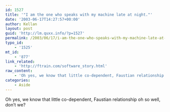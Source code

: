 ```yaml
---
id: 1527
title: '"I am the one who speaks with my machine late at night."'
date: '2003-06-17T14:27:57+00:00'
author: Kellan
layout: post
guid: 'http://lm.quxx.info/?p=1527'
permalink: /2003/06/17/i-am-the-one-who-speaks-with-my-machine-late-at-night/
typo_id:
    - '1525'
mt_id:
    - '877'
link_related:
    - 'http://ftrain.com/software_story.html'
raw_content:
    - 'Oh yes, we know that little co-dependent, Faustian relationship oh so well, don\''t we?'
categories:
    - Aside
---
```


Oh yes, we know that little co-dependent, Faustian relationship oh so well, don’t we?